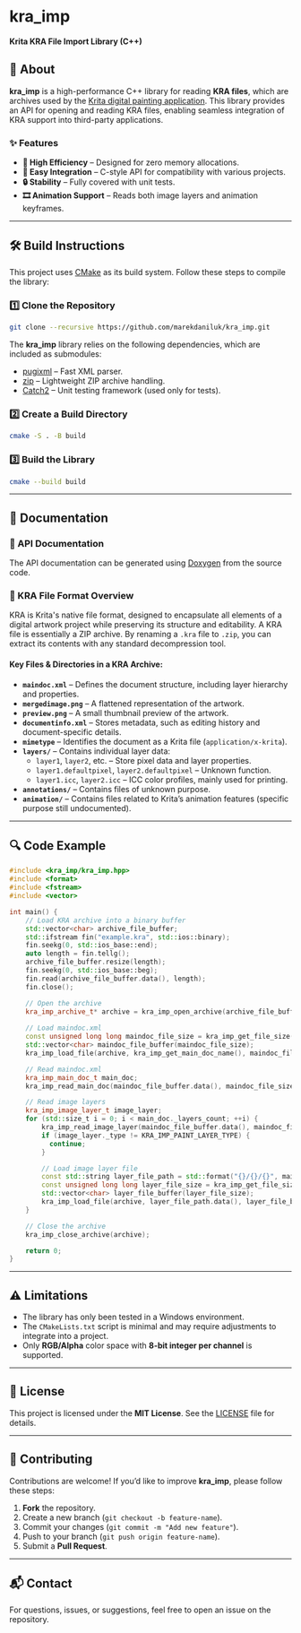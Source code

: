 # kra_imp

**Krita KRA File Import Library (C++)**

## 📖 About

**kra_imp** is a high-performance C++ library for reading **KRA files**, which are archives used by the [Krita digital painting application](https://krita.org/). This library provides an API for opening and reading KRA files, enabling seamless integration of KRA support into third-party applications.

### ✨ Features

- **🚀 High Efficiency** – Designed for zero memory allocations.
- **🔗 Easy Integration** – C-style API for compatibility with various projects.
- **🔒 Stability** – Fully covered with unit tests.
- **🎞️ Animation Support** – Reads both image layers and animation keyframes.

---

## 🛠 Build Instructions

This project uses [CMake](https://cmake.org/) as its build system. Follow these steps to compile the library:

### 1️⃣ Clone the Repository

```sh
git clone --recursive https://github.com/marekdaniluk/kra_imp.git
```

The **kra_imp** library relies on the following dependencies, which are included as submodules:

- [pugixml](https://github.com/zeux/pugixml) – Fast XML parser.
- [zip](https://github.com/kuba--/zip) – Lightweight ZIP archive handling.
- [Catch2](https://github.com/catchorg/Catch2) – Unit testing framework (used only for tests).

### 2️⃣ Create a Build Directory

```sh
cmake -S . -B build
```

### 3️⃣ Build the Library

```sh
cmake --build build
```

---

## 📖 Documentation

### 📝 API Documentation

The API documentation can be generated using [Doxygen](https://www.doxygen.nl/) from the source code.

### 📄 KRA File Format Overview

KRA is Krita's native file format, designed to encapsulate all elements of a digital artwork project while preserving its structure and editability. A KRA file is essentially a ZIP archive. By renaming a `.kra` file to `.zip`, you can extract its contents with any standard decompression tool.

#### **Key Files & Directories in a KRA Archive:**

- **`maindoc.xml`** – Defines the document structure, including layer hierarchy and properties.
- **`mergedimage.png`** – A flattened representation of the artwork.
- **`preview.png`** – A small thumbnail preview of the artwork.
- **`documentinfo.xml`** – Stores metadata, such as editing history and document-specific details.
- **`mimetype`** – Identifies the document as a Krita file (`application/x-krita`).
- **`layers/`** – Contains individual layer data:
  - `layer1`, `layer2`, etc. – Store pixel data and layer properties.
  - `layer1.defaultpixel`, `layer2.defaultpixel` – Unknown function.
  - `layer1.icc`, `layer2.icc` – ICC color profiles, mainly used for printing.
- **`annotations/`** – Contains files of unknown purpose.
- **`animation/`** – Contains files related to Krita’s animation features (specific purpose still undocumented).

---

## 🔍 Code Example

```cpp
#include <kra_imp/kra_imp.hpp>
#include <format>
#include <fstream>
#include <vector>

int main() {
    // Load KRA archive into a binary buffer
    std::vector<char> archive_file_buffer;
    std::ifstream fin("example.kra", std::ios::binary);
    fin.seekg(0, std::ios_base::end);
    auto length = fin.tellg();
    archive_file_buffer.resize(length);
    fin.seekg(0, std::ios_base::beg);
    fin.read(archive_file_buffer.data(), length);
    fin.close();

    // Open the archive
    kra_imp_archive_t* archive = kra_imp_open_archive(archive_file_buffer.data(), archive_file_buffer.size());
    
    // Load maindoc.xml
    const unsigned long long maindoc_file_size = kra_imp_get_file_size(archive, kra_imp_get_main_doc_name());
    std::vector<char> maindoc_file_buffer(maindoc_file_size);
    kra_imp_load_file(archive, kra_imp_get_main_doc_name(), maindoc_file_buffer.data(), maindoc_file_size);

    // Read maindoc.xml
    kra_imp_main_doc_t main_doc;
    kra_imp_read_main_doc(maindoc_file_buffer.data(), maindoc_file_size, &main_doc);

    // Read image layers
    kra_imp_image_layer_t image_layer;
    for (std::size_t i = 0; i < main_doc._layers_count; ++i) {
        kra_imp_read_image_layer(maindoc_file_buffer.data(), maindoc_file_size, i, &image_layer);
        if (image_layer._type != KRA_IMP_PAINT_LAYER_TYPE) {
          continue;
        }

        // Load image layer file
        const std::string layer_file_path = std::format("{}/{}/{}", main_doc._image_name, kra_imp_get_layer_directory_name(), image_layer._file_name);
        const unsigned long long layer_file_size = kra_imp_get_file_size(archive, layer_file_path.data());
        std::vector<char> layer_file_buffer(layer_file_size);
        kra_imp_load_file(archive, layer_file_path.data(), layer_file_buffer.data(), layer_file_size);
    }

    // Close the archive
    kra_imp_close_archive(archive);

    return 0;
}
```

---

## ⚠️ Limitations

- The library has only been tested in a Windows environment.
- The `CMakeLists.txt` script is minimal and may require adjustments to integrate into a project.
- Only **RGB/Alpha** color space with **8-bit integer per channel** is supported.

---

## 📜 License

This project is licensed under the **MIT License**. See the [LICENSE](LICENSE) file for details.

---

## 🤝 Contributing

Contributions are welcome! If you’d like to improve **kra_imp**, please follow these steps:

1. **Fork** the repository.
2. Create a new branch (`git checkout -b feature-name`).
3. Commit your changes (`git commit -m "Add new feature"`).
4. Push to your branch (`git push origin feature-name`).
5. Submit a **Pull Request**.

---

## 📬 Contact

For questions, issues, or suggestions, feel free to open an issue on the repository.
